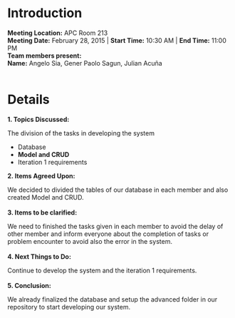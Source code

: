 # Introduction #

**Meeting Location:** APC Room 213<br>
<b>Meeting Date:</b> February 28, 2015   | <b>Start Time:</b> 10:30 AM   | <b>End Time:</b> 11:00 PM<br>
<b>Team members present:</b><br>
<b>Name:</b> Angelo Sia, Gener Paolo Sagun, Julian Acuña<br>
<br>
<h1>Details</h1>

<b>1. Topics Discussed:</b>

The division of the tasks in developing the system<br>
<ul><li>Database <b><br>
</li><li>Model and CRUD</b>
</li><li>Iteration 1 requirements <b></li></ul></b>

<b>2. Items Agreed Upon:</b>

We decided to divided the tables of our database in each member and also created Model and CRUD.<br>
<br>
<b>3. Items to be clarified:</b>

We need to finished the tasks given in each member to avoid the delay of other member and inform everyone about the completion of tasks or problem encounter to avoid also the error in the system.<br>
<br>
<b>4. Next Things to Do:</b>

Continue to develop the system and the iteration 1 requirements.<br>
<br>
<b>5. Conclusion:</b>

We already finalized the database and setup the advanced folder in our repository to start developing our system.